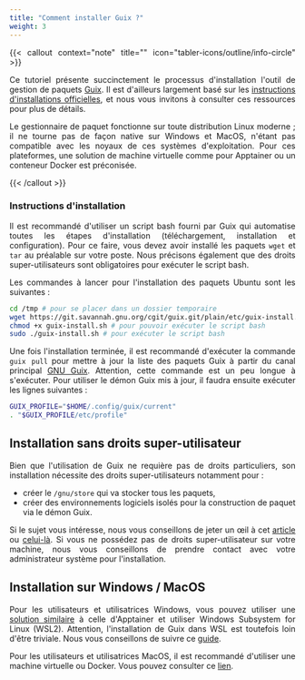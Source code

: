 ```yaml
---
title: "Comment installer Guix ?"
weight: 3
---
```


<div align="justify">

{{< callout context="note" title="" icon="tabler-icons/outline/info-circle" >}}

Ce tutoriel présente succinctement le processus d'installation l'outil de gestion de paquets [Guix](https://guix.gnu.org/). Il est d'ailleurs largement basé sur les [instructions d'installations officielles](https://guix.gnu.org/manual/fr/html_node/Installation-binaire.html), et nous vous invitons à consulter ces ressources pour plus de détails.

Le gestionnaire de paquet fonctionne sur toute distribution Linux moderne ; il ne tourne pas de façon native sur Windows et MacOS, n'étant pas compatible avec les noyaux de ces systèmes d'exploitation. Pour ces plateformes, une solution de machine virtuelle comme pour Apptainer ou un conteneur Docker est préconisée.

{{< /callout >}}

### Instructions d'installation

Il est recommandé d'utiliser un script bash fourni par Guix qui automatise toutes les étapes d'installation (téléchargement, installation et configuration). Pour ce faire, vous devez avoir installé les paquets `wget` et `tar` au préalable sur votre poste. Nous précisons également que des droits super-utilisateurs sont obligatoires pour exécuter le script bash.

Les commandes à lancer pour l'installation des paquets Ubuntu sont les suivantes :

```bash
cd /tmp # pour se placer dans un dossier temporaire
wget https://git.savannah.gnu.org/cgit/guix.git/plain/etc/guix-install.sh # pour télécharger le script bash d'installation
chmod +x guix-install.sh # pour pouvoir exécuter le script bash
sudo ./guix-install.sh # pour exécuter le script bash
```

Une fois l'installation terminée, il est recommandé d'exécuter la commande `guix pull` pour mettre à jour la liste des paquets Guix à partir du canal principal [GNU Guix](https://hpc.guix.info/browse). Attention, cette commande est un peu longue à s'exécuter. Pour utiliser le démon Guix mis à jour, il faudra ensuite exécuter les lignes suivantes :

```bash
GUIX_PROFILE="$HOME/.config/guix/current"
. "$GUIX_PROFILE/etc/profile"
```

## Installation sans droits super-utilisateur

Bien que l'utilisation de Guix ne requière pas de droits particuliers, son installation nécessite des droits super-utilisateurs notamment pour :

- créer le `/gnu/store` qui va stocker tous les paquets,
- créer des environnements logiciels isolés pour la construction de paquet via le démon Guix.

Si le sujet vous intéresse, nous vous conseillons de jeter un œil à cet [article](https://hpc.guix.info/blog/2017/09/reproducibility-and-root-privileges/) ou [celui-là](https://hpc.guix.info/blog/2017/10/using-guix-without-being-root/). Si vous ne possédez pas de droits super-utilisateur sur votre machine, nous vous conseillons de prendre contact avec votre administrateur système pour l'installation.

## Installation sur Windows / MacOS

Pour les utilisateurs et utilisatrices Windows, vous pouvez utiliser une [solution similaire](/fr/documentation/install/apptainer-windows) à celle d'Apptainer et utiliser Windows Subsystem for Linux (WSL2). Attention, l'installation de Guix dans WSL est toutefois loin d'être triviale. Nous vous conseillons de suivre ce [guide](https://gist.github.com/giuliano108/49ec5bd0a9339db98535bc793ceb5ab4).

Pour les utilisateurs et utilisatrices MacOS, il est recommandé d'utiliser une machine virtuelle ou Docker. Vous pouvez consulter ce [lien](https://pagure.io/projects/MSG/%2A).

</div>

